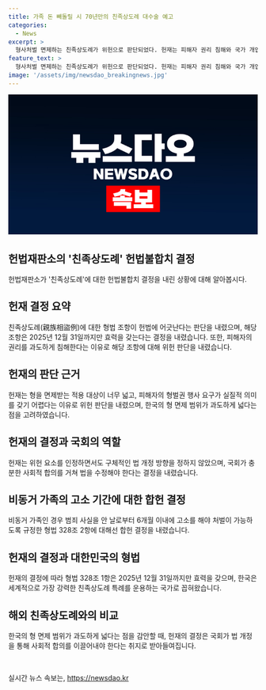 ```yaml
---
title: 가족 돈 빼돌릴 시 70년만의 친족상도례 대수술 예고
categories:
  - News
excerpt: >
  형사처벌 면제하는 친족상도례가 위헌으로 판단되었다. 헌재는 피해자 권리 침해와 국가 개입 부재 등을 이유로 결정했으며, 해외 친족상도례와 비교해 한국의 면제 범위가 넓다고 판단했다. 헌재는 구체적인 법 개정 방향은 국회가 결정해야 하며, 비동거 가족의 경우 고소기간을 6개월로 정하는 조항은 합헌 판정을 받았다. 이에 따라 관련 조항은 2025년 12월 31일까지만 효력을 갖는다.
feature_text: >
  형사처벌 면제하는 친족상도례가 위헌으로 판단되었다. 헌재는 피해자 권리 침해와 국가 개입 부재 등을 이유로 결정했으며, 해외 친족상도례와 비교해 한국의 면제 범위가 넓다고 판단했다. 헌재는 구체적인 법 개정 방향은 국회가 결정해야 하며, 비동거 가족의 경우 고소기간을 6개월로 정하는 조항은 합헌 판정을 받았다. 이에 따라 관련 조항은 2025년 12월 31일까지만 효력을 갖는다.
image: '/assets/img/newsdao_breakingnews.jpg'
---
```


<p><img src="/assets/img/newsdao_breakingnews.jpg" alt="koreaapp 속보" /></p>

<h2 data-ke-size="size26">헌법재판소의 '친족상도례' 헌법불합치 결정</h2>

<p data-ke-size="size16">헌법재판소가 '친족상도례'에 대한 헌법불합치 결정을 내린 상황에 대해 알아봅시다.</p>

<h2><b>헌재 결정 요약</b></h2>

<p data-ke-size="size16">친족상도례(親族相盜例)에 대한 형법 조항이 헌법에 어긋난다는 판단을 내렸으며, 해당 조항은 2025년 12월 31일까지만 효력을 갖는다는 결정을 내렸습니다. 또한, 피해자의 권리를 과도하게 침해한다는 이유로 해당 조항에 대해 위헌 판단을 내렸습니다.</p>

<h2><b>헌재의 판단 근거</b></h2>

<p data-ke-size="size16">헌재는 형을 면제받는 적용 대상이 너무 넓고, 피해자의 형벌권 행사 요구가 실질적 의미를 갖기 어렵다는 이유로 위헌 판단을 내렸으며, 한국의 형 면제 범위가 과도하게 넓다는 점을 고려하였습니다.</p>

<h2><b>헌재의 결정과 국회의 역할</b></h2>

<p data-ke-size="size16">헌재는 위헌 요소를 인정하면서도 구체적인 법 개정 방향을 정하지 않았으며, 국회가 충분한 사회적 합의를 거쳐 법을 수정해야 한다는 결정을 내렸습니다.</p>

<h2><b>비동거 가족의 고소 기간에 대한 합헌 결정</b></h2>

<p data-ke-size="size16">비동거 가족인 경우 범죄 사실을 안 날로부터 6개월 이내에 고소를 해야 처벌이 가능하도록 규정한 형법 328조 2항에 대해선 합헌 결정을 내렸습니다.</p>

<h2><b>헌재의 결정과 대한민국의 형법</b></h2>

<p data-ke-size="size16">헌재의 결정에 따라 형법 328조 1항은 2025년 12월 31일까지만 효력을 갖으며, 한국은 세계적으로 가장 강력한 친족상도례 특례를 운용하는 국가로 꼽혀왔습니다.</p>

<h2><b>해외 친족상도례와의 비교</b></h2>

<p data-ke-size="size16">한국의 형 면제 범위가 과도하게 넓다는 점을 감안할 때, 헌재의 결정은 국회가 법 개정을 통해 사회적 합의를 이끌어내야 한다는 취지로 받아들여집니다.</p>

<p data-ke-size="size16">&nbsp;</p>
실시간 뉴스 속보는, <a href="https://newsdao.kr" rel="dofollow">https://newsdao.kr</a>


